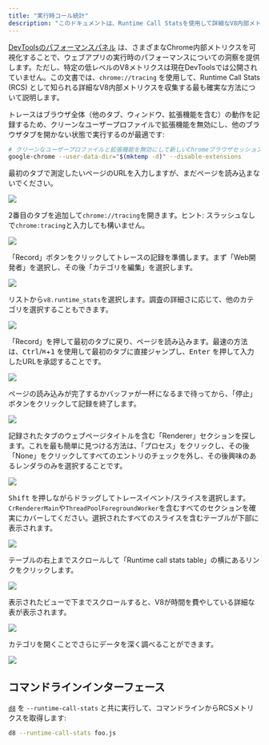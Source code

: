 ```yaml
---
title: "実行時コール統計"
description: "このドキュメントは、Runtime Call Statsを使用して詳細なV8内部メトリクスを取得する方法を説明します。"
---
```

[DevToolsのパフォーマンスパネル](https://developers.google.com/web/tools/chrome-devtools/evaluate-performance/) は、さまざまなChrome内部メトリクスを可視化することで、ウェブアプリの実行時のパフォーマンスについての洞察を提供します。ただし、特定の低レベルのV8メトリクスは現在DevToolsでは公開されていません。この文書では、`chrome://tracing` を使用して、Runtime Call Stats (RCS) として知られる詳細なV8内部メトリクスを収集する最も確実な方法について説明します。

トレースはブラウザ全体（他のタブ、ウィンドウ、拡張機能を含む）の動作を記録するため、クリーンなユーザープロファイルで拡張機能を無効にし、他のブラウザタブを開かない状態で実行するのが最適です:

```bash
# クリーンなユーザープロファイルと拡張機能を無効にして新しいChromeブラウザセッションを開始
google-chrome --user-data-dir="$(mktemp -d)" --disable-extensions
```

最初のタブで測定したいページのURLを入力しますが、まだページを読み込まないでください。

![](/_img/rcs/01.png)

2番目のタブを追加して`chrome://tracing`を開きます。ヒント: スラッシュなしで`chrome:tracing`と入力しても構いません。

![](/_img/rcs/02.png)

「Record」ボタンをクリックしてトレースの記録を準備します。まず「Web開発者」を選択し、その後「カテゴリを編集」を選択します。

![](/_img/rcs/03.png)

リストから`v8.runtime_stats`を選択します。調査の詳細さに応じて、他のカテゴリを選択することもできます。

![](/_img/rcs/04.png)

「Record」を押して最初のタブに戻り、ページを読み込みます。最速の方法は、<kbd>Ctrl</kbd>/<kbd>⌘</kbd>+<kbd>1</kbd> を使用して最初のタブに直接ジャンプし、<kbd>Enter</kbd> を押して入力したURLを承認することです。

![](/_img/rcs/05.png)

ページの読み込みが完了するかバッファが一杯になるまで待ってから、「停止」ボタンをクリックして記録を終了します。

![](/_img/rcs/06.png)

記録されたタブのウェブページタイトルを含む「Renderer」セクションを探します。これを最も簡単に見つける方法は、「プロセス」をクリックし、その後「None」をクリックしてすべてのエントリのチェックを外し、その後興味のあるレンダラのみを選択することです。

![](/_img/rcs/07.png)

<kbd>Shift</kbd> を押しながらドラッグしてトレースイベント/スライスを選択します。`CrRendererMain`や`ThreadPoolForegroundWorker`を含むすべてのセクションを確実にカバーしてください。選択されたすべてのスライスを含むテーブルが下部に表示されます。

![](/_img/rcs/08.png)

テーブルの右上までスクロールして「Runtime call stats table」の横にあるリンクをクリックします。

![](/_img/rcs/09.png)

表示されたビューで下までスクロールすると、V8が時間を費やしている詳細な表が表示されます。

![](/_img/rcs/10.png)

カテゴリを開くことでさらにデータを深く調べることができます。

![](/_img/rcs/11.png)

## コマンドラインインターフェース

[`d8`](/docs/d8) を `--runtime-call-stats` と共に実行して、コマンドラインからRCSメトリクスを取得します:

```bash
d8 --runtime-call-stats foo.js
```
